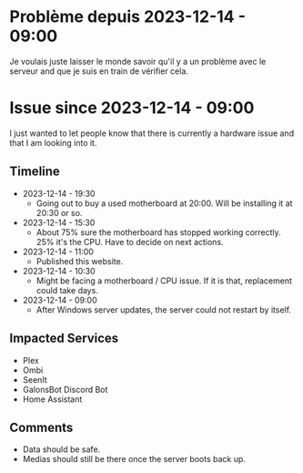 # Problème depuis 2023-12-14 - 09:00
Je voulais juste laisser le monde savoir qu'il y a un problème avec le serveur and que je suis en train de vérifier cela.

# Issue since 2023-12-14 - 09:00
I just wanted to let people know that there is currently a hardware issue and that I am looking into it.

## Timeline
- 2023-12-14 - 19:30
  - Going out to buy a used motherboard at 20:00. Will be installing it at 20:30 or so.
- 2023-12-14 - 15:30
  - About 75% sure the motherboard has stopped working correctly. 25% it's the CPU. Have to decide on next actions.
- 2023-12-14 - 11:00
  - Published this website.
- 2023-12-14 - 10:30
  - Might be facing a motherboard / CPU issue. If it is that, replacement could take days.
- 2023-12-14 - 09:00
  - After Windows server updates, the server could not restart by itself.

## Impacted Services
- Plex
- Ombi
- SeenIt
- GalonsBot Discord Bot
- Home Assistant

## Comments
- Data should be safe.
- Medias should still be there once the server boots back up.

